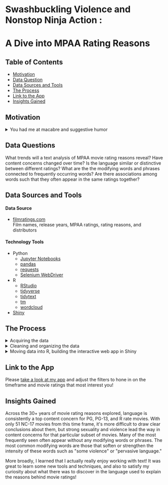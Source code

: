 # Swashbuckling Violence and Nonstop Ninja Action : 
# A Dive into MPAA Rating Reasons

## Table of Contents
* [Motivation](#Motivation)   
* [Data Question](#Data-Question)
* [Data Sources and Tools](#Data-Sources-and-Tools)
* [The Process](#The-Process)
* [Link to the App](#Link-to-the-App)
* [Insights Gained](#Insights-Gained)

## Motivation
<details>
  <summary>You had me at macabre and suggestive humor</summary>      
  This project began as my midcourse capstone for Nashville Software School's Data Science Bootcamp. As I started to explore potential datasets, I came upon a list of bizarre and funny reasons given to justify MPAA ratings assigned to movies. (One of which, from the 2019 animated version of The Addams Family, is noted above!)    

  This piqued my curiosity.    

  To satisfy my curious nature, I will complete a text analysis of these MPAA rating reasons to see what trends there are to discover. This is my first time performing text analysis, and part of my motivation is the opportunity to learn more about tools and methods for effectively uncovering the insights held within text-based information.
</details>

## Data Questions
What trends will a text analysis of MPAA movie rating reasons reveal? Have content concerns changed over time? Is the language similar or distinctive between different ratings? What are the the modifying words and phrases connected to frequently occurring words? Are there associations among words such that they often appear in the same ratings together?

## Data Sources and Tools  
#### Data Source
* [filmratings.com](https://filmratings.com)   
  Film names, release years, MPAA ratings, rating reasons, and distributors

#### Technology Tools
* Python
  * [Jupyter Notebooks](https://jupyter.org/)
  * [pandas](https://pandas.pydata.org/)
  * [requests](https://requests.readthedocs.io/en/latest/)
  * [Selenium WebDriver](https://www.selenium.dev/documentation/webdriver/)
* R
  * [RStudio](https://posit.co/products/open-source/rstudio/)
  * [tidyverse](https://www.tidyverse.org/)
  * [tidytext](https://www.rdocumentation.org/packages/tidytext/versions/0.4.1)
  * [tm](https://www.rdocumentation.org/packages/tm/versions/0.7-10)
  * [wordcloud](https://www.rdocumentation.org/packages/wordcloud/versions/2.6)
* [Shiny](https://shiny.rstudio.com/)

## The Process  
<details>
  <summary>Acquiring the data</summary>
I scraped the rating reasons and associated data directly from filmratings.com for all movies rated from 1992 through 2022. This was done using Python with a combination of the requests package and Selenium WebDriver.

</details>  

<details>
  <summary>Cleaning and organizing the data</summary>
Initial cleaning was completed using Python, primarily using pandas and also pandasprofiling. These first steps included separating combined variables into separate columns, identifying and addressing duplicates, filtering out older movies that were rereleased/rerated during this time, and filtering out rerealeses to home video.

</details>

<details>
  <summary>Moving data into R, building the interactive web app in Shiny</summary>
Moving into R, it was time to deploy tidytext and tm to tokenize and perform EDA on the text of the rating reasons. I looked at unigrams, bigrams, correlations between words, used regular expressions to extract modifying words/phrases connected to a selection of frequently used words, and played around with a variety of visualization option.

From there, I began to build the Shiny app. The number one, ongoing challenge was deciding what NOT to include because there were so many fun ways to explore this data, all leading to fun tidbits of information. I ultimately decided to focus my presentation on 3 elements of the text analysis:

- Top content concerns and how they have or have not changed over time as well as similarities/differences in these content concerns accross different ratings

- Comparing and contrasting words used for different ratings

- Exploring the modifying words/phrases that are used in connection with the most commonly occuring words as well as identifying words that often appear in the same ratings together.

Building was a fun challenge. Shiny provides a lot of the structure to lean on for folks like me who don't have web development experience, but I did learn a smidge of HTML along the way as I worked through getting all the components placed where and looking how I wanted them to be. There is still so much more to explore and show with this data, my intent is to add a couple of additional tabs to explore the words that only occur one time in the data set, and also a tab to specifically explore the many different words found in the rating reasons to reference sexual content.


</details>

## Link to the App
Please [take a look at my app](https://fzq6a6-monica0weiss0sharp.shinyapps.io/mpaa_rating_reasons_app/) and adjust the filters to hone in on the timeframe and movie ratings that most interest you!

## Insights Gained

Across the 30+ years of movie rating reasons explored, language is consistently a top content concern for PG, PG-13, and R rate movies. With only 51 NC-17 movies from this time frame, it's more difficult to draw clear conclusions about them, but strong sexuality and violence lead the way in content concerns for that particular subset of movies. Many of the most frequently seen often appear without any modifying words or phrases. The most common modifying words are those that soften or strengthen the intensity of these words such as "some violence" or "pervasive language."

More broadly, I learned that I actually really enjoy working with text! It was great to learn some new tools and techniques, and also to satisfy my curiosity about what there was to discover in the language used to explain the reasons behind movie ratings!